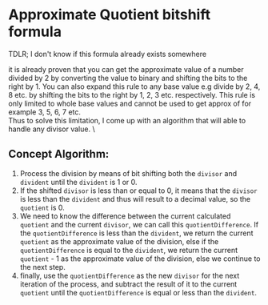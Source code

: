 # Approximate Quotient bitshift formula

TDLR; I don't know if this formula already exists somewhere 

it is already proven that you can get the approximate value of a number divided by 2 by converting the value to binary and shifting the bits to the right by 1. You can also expand this rule to any base value e.g divide by 2, 4, 8 etc. by shifting the bits to the right by 1, 2, 3 etc. respectively. This rule is only limited to whole base values and cannot be used to get approx of for example 3, 5, 6, 7 etc. \
Thus to solve this limitation, I come up with an algorithm that will able to handle any divisor value. \

## Concept Algorithm:
1. Process the division by means of bit shifting both the `divisor` and `divident` until the `divident` is 1 or 0. 
2. If the shifted `divisor` is less than or equal to 0, it means that the `divisor` is less than the `divident` and thus will result to a decimal value, so the `quotient` is 0.
3. We need to know the difference between the current calculated `quotient` and the current `divisor`, we can call this `quotientDifference`. If the `quotientDifference` is less than the `divident`, we return the current `quotient` as the approximate value of the division, else if the `quotientDifference` is equal to the `divident`, we return the current `quotient` - 1 as the approximate value of the division, else we continue to the next step.
4. finally, use the `quotientDifference` as the new `divisor` for the next iteration of the process, and subtract the result of it to the current `quotient` until the `quotientDifference` is equal or less than the `divident`.

